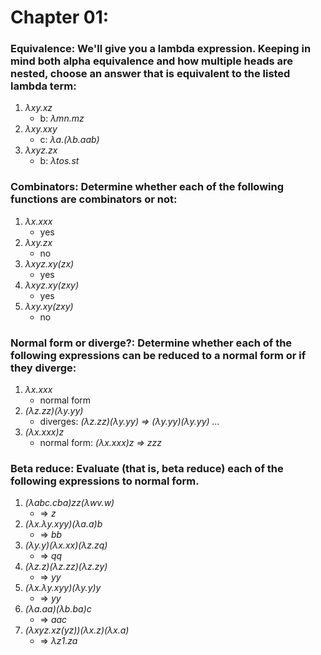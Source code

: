 # Chapter 01:

### Equivalence: We'll give you a lambda expression. Keeping in mind both alpha equivalence and how multiple heads are nested, choose an answer that is equivalent to the listed lambda term:

1. *&lambda;xy.xz*
    * b: *&lambda;mn.mz*
2. *&lambda;xy.xxy*
    * c: *&lambda;a.(&lambda;b.aab)*
3. *&lambda;xyz.zx*
    * b: *&lambda;tos.st*

### Combinators: Determine whether each of the following functions are combinators or not:

1. *&lambda;x.xxx*
    * yes
2. *&lambda;xy.zx*
    * no
3. *&lambda;xyz.xy(zx)*
    * yes
4. *&lambda;xyz.xy(zxy)*
    * yes
5. *&lambda;xy.xy(zxy)*
    * no

### Normal form or diverge?: Determine whether each of the following expressions can be reduced to a normal form or if they diverge:

1. *&lambda;x.xxx*
    * normal form
2. *(&lambda;z.zz)(&lambda;y.yy)*
    * diverges: *(&lambda;z.zz)(&lambda;y.yy) &rArr; (&lambda;y.yy)(&lambda;y.yy) ...*
3. *(&lambda;x.xxx)z*
    * normal form: *(&lambda;x.xxx)z &rArr; zzz*

### Beta reduce: Evaluate (that is, beta reduce) each of the following expressions to normal form.

1. *(&lambda;abc.cba)zz(&lambda;wv.w)*
    * &rArr; *z*
2. *(&lambda;x.&lambda;y.xyy)(&lambda;a.a)b*
    * &rArr; *bb*
3. *(&lambda;y.y)(&lambda;x.xx)(&lambda;z.zq)*
    * &rArr; *qq*
4. *(&lambda;z.z)(&lambda;z.zz)(&lambda;z.zy)*
    * &rArr; *yy*
5. *(&lambda;x.&lambda;y.xyy)(&lambda;y.y)y*
    * &rArr; *yy*
6. *(&lambda;a.aa)(&lambda;b.ba)c*
    * &rArr; *aac*
7. *(&lambda;xyz.xz(yz))(&lambda;x.z)(&lambda;x.a)*
    * &rArr; *&lambda;z1.za*
    